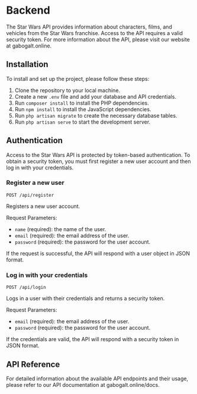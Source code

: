 # Backend
The Star Wars API provides information about characters, films, and vehicles from the Star Wars franchise. Access to the API requires a valid security token.
For more information about the API, please visit our website at gabogalt.online.

## Installation

To install and set up the project, please follow these steps:

1. Clone the repository to your local machine.
2. Create a new `.env` file and add your database and API credentials.
3. Run `composer install` to install the PHP dependencies.
4. Run `npm install` to install the JavaScript dependencies.
5. Run `php artisan migrate` to create the necessary database tables.
6. Run `php artisan serve` to start the development server.

## Authentication

Access to the Star Wars API is protected by token-based authentication. To obtain a security token, you must first register a new user account and then log in with your credentials.

### Register a new user

`POST /api/register`

Registers a new user account.

Request Parameters:

- `name` (required): the name of the user.
- `email` (required): the email address of the user.
- `password` (required): the password for the user account.

If the request is successful, the API will respond with a user object in JSON format.

### Log in with your credentials

`POST /api/login`

Logs in a user with their credentials and returns a security token.

Request Parameters:

- `email` (required): the email address of the user.
- `password` (required): the password for the user account.

If the credentials are valid, the API will respond with a security token in JSON format.

## API Reference

For detailed information about the available API endpoints and their usage, please refer to our API documentation at gabogalt.online/docs.
